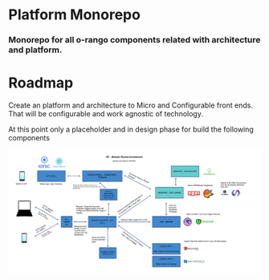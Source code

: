 # Platform Monorepo 

### Monorepo for all o-rango components related with architecture and platform.


# Roadmap

Create an platform and architecture to Micro and Configurable front ends. That will be configurable and work agnostic of technology. 

At this point only a placeholder and in design phase for build the following components

![](./docs/imgs/archi-diagram.png)


